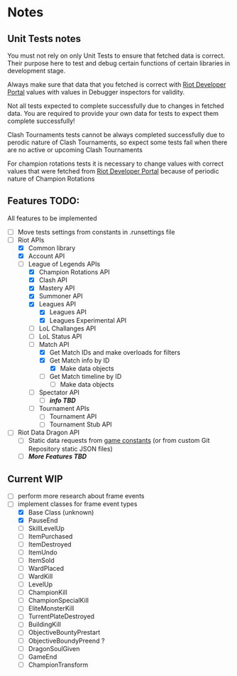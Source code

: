 # Notes
## Unit Tests notes
You must not rely on only Unit Tests to ensure that fetched data is correct. 
Their purpose here to test and debug certain functions of certain libraries in development stage.

Always make sure that data that you fetched is correct with [Riot Developer Portal](https://developer.riotgames.com/apis) values
with values in Debugger inspectors for validity.

Not all tests expected to complete successfully due to changes in fetched data. 
You are required to provide your own data for tests to expect them complete successfully!

Clash Tournaments tests cannot be always completed successfully due to perodic nature of Clash Tournaments,
so expect some tests fail when there are no active or upcoming Clash Tournaments

For champion rotations tests it is necessary to change values with correct values that were fetched from [Riot Developer Portal](https://developer.riotgames.com/apis)
because of periodic nature of Champion Rotations

## Features TODO:
All features to be implemented

- [ ] Move tests settings from constants in .runsettings file
- [ ] Riot APIs
	- [x] Common library
	- [x] Account API
	- [ ] League of Legends APIs
		- [x] Champion Rotations API
		- [x] Clash API
		- [x] Mastery API
		- [x] Summoner API
		- [x] Leagues API
			- [x] Leagues API
			- [x] Leagues Experimental API
		- [ ] LoL Challanges API
		- [ ] LoL Status API
		- [ ] Match API
			- [x] Get Match IDs and make overloads for filters
			- [x] Get Match info by ID
				- [x] Make data objects
			- [ ] Get Match timeline by ID
				- [ ] Make data objects
		- [ ] Spectator API
			- [ ] ***info TBD***
		- [ ] Tournament APIs
			- [ ] Tournament API
			- [ ] Tournament Stub API
- [ ] Riot Data Dragon API
	- [ ] Static data requests from [game constants](https://developer.riotgames.com/docs/lol#general_game-constants) (or from custom Git Repository static JSON files)
	- [ ] ***More Features TBD***

## Current WIP
- [ ] perform more research about frame events
- [ ] implement classes for frame event types
    - [x] Base Class (unknown)
    - [x] PauseEnd
	- [ ] SkillLevelUp
	- [ ] ItemPurchased
	- [ ] ItemDestroyed
	- [ ] ItemUndo
	- [ ] ItemSold
	- [ ] WardPlaced
	- [ ] WardKill
	- [ ] LevelUp
	- [ ] ChampionKill
	- [ ] ChampionSpecialKill
	- [ ] EliteMonsterKill
	- [ ] TurrentPlateDestroyed
	- [ ] BuildingKill
	- [ ] ObjectiveBountyPrestart
	- [ ] ObjectiveBoundyPreend ?
	- [ ] DragonSoulGiven
	- [ ] GameEnd
	- [ ] ChampionTransform